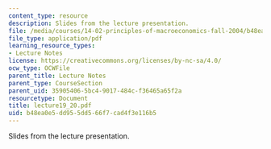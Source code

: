 ```yaml
---
content_type: resource
description: Slides from the lecture presentation.
file: /media/courses/14-02-principles-of-macroeconomics-fall-2004/b48ea0e5dd955dd566f7cad4f3e116b5_lecture19_20.pdf
file_type: application/pdf
learning_resource_types:
- Lecture Notes
license: https://creativecommons.org/licenses/by-nc-sa/4.0/
ocw_type: OCWFile
parent_title: Lecture Notes
parent_type: CourseSection
parent_uid: 35905406-5bc4-9017-484c-f36465a65f2a
resourcetype: Document
title: lecture19_20.pdf
uid: b48ea0e5-dd95-5dd5-66f7-cad4f3e116b5
---
```

Slides from the lecture presentation.